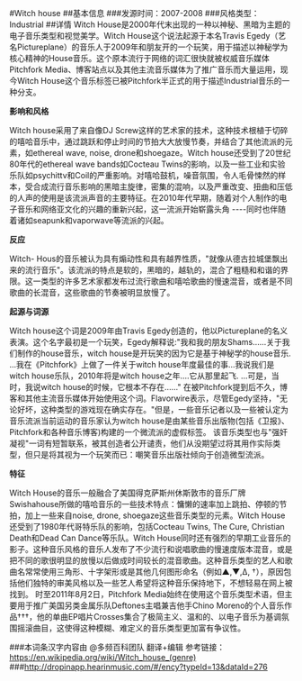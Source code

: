#Witch house
##基本信息
###发源时间：2007-2008
###风格类型：Industrial
##详情
Witch House是2000年代末出现的一种以神秘、黑暗为主题的电子音乐类型和视觉美学。Witch House这个说法起源于本名Travis
Egedy（艺名Pictureplane）的音乐人于2009年和朋友开的一个玩笑，用于描述以神秘学为核心精神的House音乐。这个原本流行于网络的词汇很快就被权威音乐媒体Pitchfork
Media、博客站点以及其他主流音乐媒体为了推广音乐而大量运用，现今Witch
House这个音乐标签已被Pitchfork半正式的用于描述Industrial音乐的一种分支。



**影响和风格**

Witch house采用了来自像DJ
Screw这样的艺术家的技术，这种技术根植于切碎的嘻哈音乐中，通过跳跃和停止时间的节拍大大放慢节奏，并结合了其他流派的元素，如ethereal wave,
noise, drone和shoegaze。Witch house还受到了20世纪80年代的ethereal wave bands如Cocteau
Twins的影响，以及一些工业和实验乐队如psychittv和Coil的严重影响。对嘻哈鼓机，噪音氛围，令人毛骨悚然的样本，受合成流行音乐影响的黑暗主旋律，密集的混响，以及严重改变、扭曲和压低的人声的使用是该流派声音的主要特征。在2010年代早期，随着对个人制作的电子音乐和网络亚文化的兴趣的重新兴起，这一流派开始崭露头角
----同时也伴随着诸如seapunk和vaporwave等流派的兴起。



**反应**

Witch-
Hous的音乐被认为具有煽动性和具有越界性质，"就像从德古拉城堡飘出来的流行音乐"。该流派的特点是软的，黑暗的，越轨的，混合了粗糙和和谐的界限。这一类型的许多艺术家都发布过流行歌曲和嘻哈歌曲的慢速混音，或者是不同歌曲的长混音，这些歌曲的节奏被明显放慢了。



**起源与词源**

Witch house这个词是2009年由Travis
Egedy创造的，他以Pictureplane的名义表演。这个名字最初是一个玩笑，Egedy解释说:"我和我的朋友Shams……关于我们制作的house音乐，witch
house是开玩笑的因为它是基于神秘学的house音乐. ...我在《Pitchfork》上做了一件关于witch
house年度最佳的事...我说我们是witch house乐队，2010年将是witch house之年....它从那里起飞.
...可是，当时，我说witch house的时候，它根本不存在……"
在被Pitchfork提到后不久，博客和其他主流音乐媒体开始使用这个词。Flavorwire表示，尽管Egedy坚持，"无论好坏，这种类型的游戏现在确实存在。"但是，一些音乐记者以及一些被认定为音乐流派当前运动的音乐家认为witch
house是由某些音乐出版物(包括《卫报》、Pitchfork和各种音乐博客)构建的一个微流派的虚假标签。
该音乐类型也与"强奸凝视"一词有短暂联系，被其创造者公开谴责，他们从没期望过将其用作实际类型，但只是将其视为一个玩笑而已：嘲笑音乐出版社倾向于创造微型流派。



**特征**

Witch
House的音乐一般融合了美国得克萨斯州休斯敦市的音乐厂牌Swishahouse所做的嘻哈音乐的一些技术特点：慵懒的速率加上跳拍、停顿的节拍，加上一些来自noise,
drone, shoegaze这些音乐类型的元素。Witch House还受到了1980年代哥特乐队的影响，包括Cocteau Twins, The
Cure, Christian Death和Dead Can Dance等乐队。Witch
House同时还有强烈的早期工业音乐的影子。这种音乐风格的音乐人发布了不少流行和说唱歌曲的慢速度版本混音，或是把不同的歌很明显的放慢以后做成时间较长的混音歌曲。这种音乐类型的艺人和歌曲名常常使用三角形、十字架形或是其他几何图形命名（例如▲,▼,∆,
†），原因包括他们独特的审美风格以及一些艺人希望将这种音乐保持地下，不想轻易在网上被找到。 时至2011年8月2日，Pitchfork
Media始终在使用这个音乐类型术语，但主要用于推广美国另类金属乐队Deftones主唱兼吉他手Chino
Moreno的个人音乐作品†††，他的单曲EP唱片Crosses集合了极简主义、温和的、以电子音乐为基调氛围摇滚曲目，这使得这种模糊、难定义的音乐类型更加富有争议性。

###本词条汉字内容由 @多频百科团队 翻译+编辑
参考链接：https://en.wikipedia.org/wiki/Witch_house_(genre)
###http://dropinapp.hearinmusic.com/#/ency?typeId=13&dataId=276
